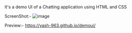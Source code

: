 It's a demo UI of a Chatting application using HTML and CSS

ScreenShot:-
![image](https://github.com/yash-963/demoui/assets/105750861/ca00b5c3-d174-4b70-b66b-0dcf126933a8)




Preview:-
<a href="https://yash-963.github.io/demoui/" target="_blank">https://yash-963.github.io/demoui/</a>
